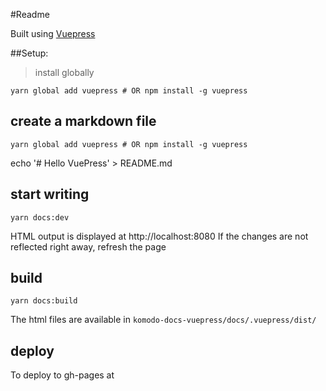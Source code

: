 #Readme

Built using [Vuepress](https://vuepress.vuejs.org/)

##Setup:

> install globally

```shell
yarn global add vuepress # OR npm install -g vuepress
```

## create a markdown file

```shell
yarn global add vuepress # OR npm install -g vuepress
```
echo '# Hello VuePress' > README.md

## start writing

```shell
yarn docs:dev
```

HTML output is displayed at http://localhost:8080
If the changes are not reflected right away, refresh the page

## build

```shell
yarn docs:build
```

The html files are available in `komodo-docs-vuepress/docs/.vuepress/dist/`

## deploy

To deploy to gh-pages at  
